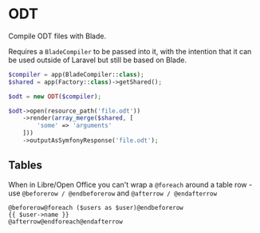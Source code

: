# ODT

Compile ODT files with Blade.

Requires a `BladeCompiler` to be passed into it, with the intention that it can be used outside of Laravel but still be based on Blade.

```php
$compiler = app(BladeCompiler::class);
$shared = app(Factory::class)->getShared();

$odt = new ODT($compiler);

$odt->open(resource_path('file.odt'))
    ->render(array_merge($shared, [
        'some' => 'arguments'
    ]))
    ->outputAsSymfonyResponse('file.odt');

```

## Tables

When in Libre/Open Office you can't wrap a `@foreach` around a table row - use `@beforerow / @endbeforerow` and `@afterrow / @endafterrow`

```
@beforerow@foreach ($users as $user)@endbeforerow
{{ $user->name }}
@afterrow@endforeach@endafterrow
```
